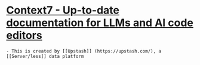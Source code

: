 # [Context7 - Up-to-date documentation for LLMs and AI code editors](https://context7.com/)
	- This is created by [[Upstash]] (https://upstash.com/), a [[Server/less]] data platform